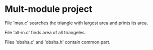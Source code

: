 # Mult-module project

File 'max.c' searches the triangle with largest area and prints its area.

File 'all-in.c' finds area of all triangeles.

Files 'obsha.c' and 'obsha.h' contain common part.
